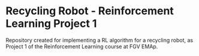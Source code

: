 # Recycling Robot - Reinforcement Learning Project 1
Repository created for implementing a RL algorithm for a recycling robot, as Project 1 of the Reinforcement Learning course at FGV EMAp.
